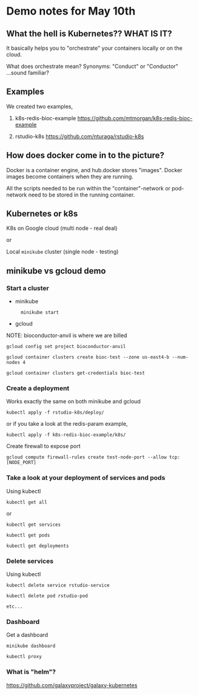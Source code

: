 # Demo notes for May 10th

## What the hell is Kubernetes?? WHAT IS IT?

It basically helps you to "orchestrate" your containers locally or on
the cloud.

What does orchestrate mean? Synonyms: "Conduct" or "Conductor" ...sound familiar?

## Examples

We created two examples,

1. k8s-redis-bioc-example https://github.com/mtmorgan/k8s-redis-bioc-example

1. rstudio-k8s https://github.com/nturaga/rstudio-k8s

## How does docker come in to the picture?

Docker is a container engine, and hub.docker stores "images". Docker
images become containers when they are running. 

All the scripts needed to be run within the "container"-network or
pod-network need to be stored in the running container.

## Kubernetes or k8s

K8s on Google cloud (multi node - real deal)

or

Local `minikube` cluster (single node - testing)

## minikube vs gcloud demo

### Start a cluster

- minikube

		minikube start

- gcloud

NOTE: bioconductor-anvil is where we are billed

	gcloud config set project bioconductor-anvil

	gcloud container clusters create bioc-test --zone us-east4-b --num-nodes 4

	gcloud container clusters get-credentials bioc-test

### Create a deployment

Works exactly the same on both minikube and gcloud

	kubectl apply -f rstudio-k8s/deploy/

or if you take a look at the redis-param example,

	kubectl apply -f k8s-redis-bioc-example/k8s/

Create firewall to expose port

    gcloud compute firewall-rules create test-node-port --allow tcp:[NODE_PORT]


### Take a look at your deployment of services and pods

Using kubectl

	kubectl get all

or

	kubectl get services

	kubectl get pods

	kubectl get deployments

### Delete services

Using kubectl

	kubectl delete service rstudio-service

	kubectl delete pod rstudio-pod

	etc...

### Dashboard

Get a dashboard

	minikube dashboard

	kubectl proxy


### What is "helm"? 

https://github.com/galaxyproject/galaxy-kubernetes

